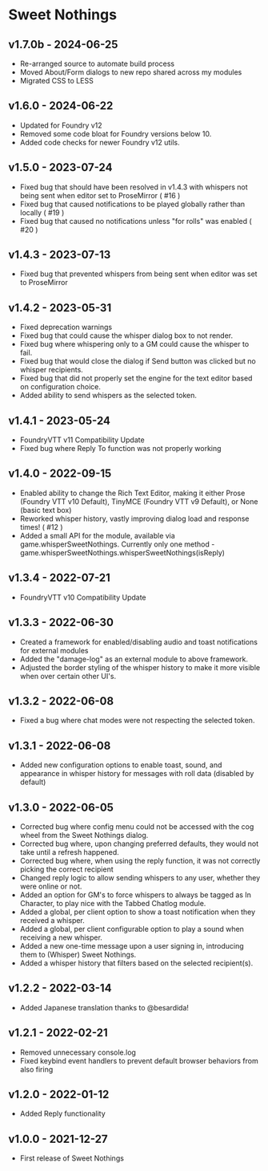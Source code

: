 # Sweet Nothings
## v1.7.0b - 2024-06-25
 - Re-arranged source to automate build process
 - Moved About/Form dialogs to new repo shared across my modules
 - Migrated CSS to LESS

## v1.6.0 - 2024-06-22
 - Updated for Foundry v12
 - Removed some code bloat for Foundry versions below 10.
 - Added code checks for newer Foundry v12 utils.

## v1.5.0 - 2023-07-24
 - Fixed bug that should have been resolved in v1.4.3 with whispers not being sent when editor set to ProseMirror ( #16 )
 - Fixed bug that caused notifications to be played globally rather than locally ( #19 )
 - Fixed bug that caused no notifications unless "for rolls" was enabled ( #20 )
 
## v1.4.3 - 2023-07-13
 - Fixed bug that prevented whispers from being sent when editor was set to ProseMirror

## v1.4.2 - 2023-05-31
 - Fixed deprecation warnings
 - Fixed bug that could cause the whisper dialog box to not render.
 - Fixed bug where whispering only to a GM could cause the whisper to fail.
 - Fixed bug that would close the dialog if Send button was clicked but no whisper recipients.
 - Fixed bug that did not properly set the engine for the text editor based on configuration choice.
 - Added ability to send whispers as the selected token.
 
## v1.4.1 - 2023-05-24
 - FoundryVTT v11 Compatibility Update
 - Fixed bug where Reply To function was not properly working
 
## v1.4.0 - 2022-09-15
 - Enabled ability to change the Rich Text Editor, making it either Prose (Foundry VTT v10 Default), TinyMCE (Foundry VTT v9 Default), or None (basic text box)
 - Reworked whisper history, vastly improving dialog load and response times! ( #12 )
 - Added a small API for the module, available via game.whisperSweetNothings.  Currently only one method - game.whisperSweetNothings.whisperSweetNothings(isReply)
 
## v1.3.4 - 2022-07-21
 - FoundryVTT v10 Compatibility Update
 
## v1.3.3 - 2022-06-30
 - Created a framework for enabled/disabling audio and toast notifications for external modules
 - Added the "damage-log" as an external module to above framework.
 - Adjusted the border styling of the whisper history to make it more visible when over certain other UI's.

## v1.3.2 - 2022-06-08
 - Fixed a bug where chat modes were not respecting the selected token.
 
## v1.3.1 - 2022-06-08
 - Added new configuration options to enable toast, sound, and appearance in whisper history for messages with roll data (disabled by default)

## v1.3.0 - 2022-06-05
 - Corrected bug where config menu could not be accessed with the cog wheel from the Sweet Nothings dialog.
 - Corrected bug where, upon changing preferred defaults, they would not take until a refresh happened.
 - Corrected bug where, when using the reply function, it was not correctly picking the correct recipient
 - Changed reply logic to allow sending whispers to any user, whether they were online or not.
 - Added an option for GM's to force whispers to always be tagged as In Character, to play nice with the Tabbed Chatlog module.
 - Added a global, per client option to show a toast notification when they received a whisper.
 - Added a global, per client configurable option to play a sound when receiving a new whisper.
 - Added a new one-time message upon a user signing in, introducing them to (Whisper) Sweet Nothings.
 - Added a whisper history that filters based on the selected recipient(s).

## v1.2.2 - 2022-03-14
 - Added Japanese translation thanks to @besardida!
  
## v1.2.1 - 2022-02-21
 - Removed unnecessary console.log
 - Fixed keybind event handlers to prevent default browser behaviors from also firing
  
## v1.2.0 - 2022-01-12
 - Added Reply functionality
 
## v1.0.0 - 2021-12-27
- First release of Sweet Nothings